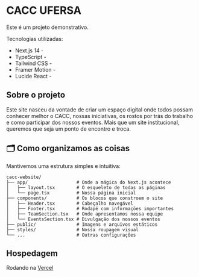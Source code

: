 # CACC UFERSA

Este é um projeto demonstrativo.

Tecnologias utilizadas:

- Next.js 14 -
- TypeScript -
- Tailwind CSS -
- Framer Motion -
- Lucide React -

## Sobre o projeto

Este site nasceu da vontade de criar um espaço digital onde todos possam conhecer melhor o CACC, nossas iniciativas, os rostos por trás do trabalho e como participar dos nossos eventos. Mais que um site institucional, queremos que seja um ponto de encontro e troca.



## 🗂️ Como organizamos as coisas

Mantivemos uma estrutura simples e intuitiva:

```
cacc-website/
├── app/                  # Onde a mágica do Next.js acontece
│   ├── layout.tsx        # O esqueleto de todas as páginas
│   └── page.tsx          # Nossa página inicial
├── components/           # Os blocos que constroem o site
│   ├── Header.tsx        # Cabeçalho navegável
│   ├── Footer.tsx        # Rodapé com informações importantes
│   ├── TeamSection.tsx   # Onde apresentamos nossa equipe
│   └── EventsSection.tsx # Divulgação dos nossos eventos
├── public/               # Imagens e arquivos estáticos
├── styles/               # Nossa roupagem visual
└── ...                   # Outras configurações
```

## Hospedagem

Rodando na [Vercel](https://caccufersa.vercel.app)